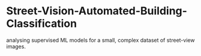 # Street-Vision-Automated-Building-Classification
analysing supervised ML models for a small, complex dataset of street-view images. 
